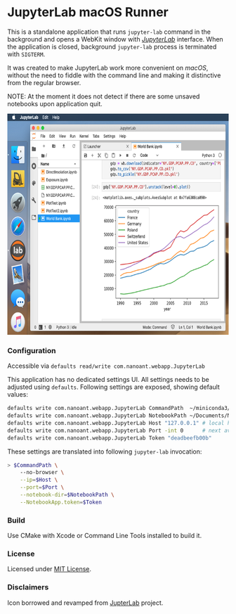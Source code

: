 JupyterLab macOS Runner
=======================

[lab]: https://jupyterlab.readthedocs.io/en/stable/

This is a standalone application that runs `jupyter-lab` command in the background and opens a WebKit window with [*JupyterLab*][lab] interface. When the application is closed, background `jupyter-lab` process is terminated with `SIGTERM`.

It was created to make JupyterLab work more convenient on *macOS*, without the need to fiddle with the command line and making it distinctive from the regular browser.

NOTE: At the moment it does not detect if there are some unsaved notebooks upon application quit.

<img src="Screenshot.png" width="700" height="503" alt="Screenshot">

### Configuration

Accessible via `defaults read/write com.nanoant.webapp.JupyterLab`

This application has no dedicated settings UI. All settings needs to be adjusted using `defaults`. Following settings are exposed, showing default values:
~~~bash
defaults write com.nanoant.webapp.JupyterLab CommandPath  ~/miniconda3/bin/jupyter-lab
defaults write com.nanoant.webapp.JupyterLab NotebookPath ~/Documents/Notebooks
defaults write com.nanoant.webapp.JupyterLab Host "127.0.0.1" # local host address
defaults write com.nanoant.webapp.JupyterLab Port -int 0      # next available port
defaults write com.nanoant.webapp.JupyterLab Token "deadbeefb00b"
~~~

These settings are translated into following `jupyter-lab` invocation:
~~~bash
> $CommandPath \
    --no-browser \
    --ip=$Host \
    --port=$Port \
    --notebook-dir=$NotebookPath \
    --NotebookApp.token=$Token
~~~

### Build

Use CMake with Xcode or Command Line Tools installed to build it.

### License

Licensed under [MIT License](LICENSE).

### Disclaimers

Icon borrowed and revamped from [JupterLab][lab] project.

